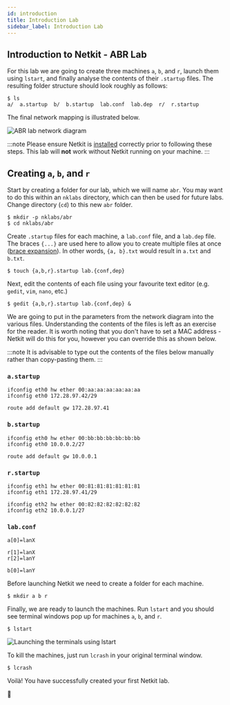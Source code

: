 ```yaml
---
id: introduction
title: Introduction Lab
sidebar_label: Introduction Lab
---
```


## Introduction to Netkit - ABR Lab

For this lab we are going to create three machines `a`, `b`, and `r`, launch them using `lstart`, and finally analyse the contents of their `.startup` files. The resulting folder structure should look roughly as follows:

```
$ ls
a/  a.startup  b/  b.startup  lab.conf  lab.dep  r/  r.startup
```

The final network mapping is illustrated below.

![ABR lab network diagram](https://user-images.githubusercontent.com/18099289/105396389-be33c880-5c17-11eb-9c7c-d88f300540ad.jpg)

:::note
Please ensure Netkit is [installed](../docs/) correctly prior to following these steps. This lab will **not** work without Netkit running on your machine.
:::

## Creating `a`, `b`, and `r`

Start by creating a folder for our lab, which we will name `abr`. You may want to do this within an `nklabs` directory, which can then be used for future labs. Change directory (`cd`) to this new `abr` folder.

```
$ mkdir -p nklabs/abr
$ cd nklabs/abr
```

Create `.startup` files for each machine, a `lab.conf` file, and a `lab.dep` file. The braces `{...}` are used here to allow you to create multiple files at once ([brace expansion](https://www.gnu.org/software/bash/manual/html_node/Brace-Expansion.html)). In other words, `{a, b}.txt` would result in `a.txt` and `b.txt`.

```
$ touch {a,b,r}.startup lab.{conf,dep}
```

Next, edit the contents of each file using your favourite text editor (e.g. `gedit`, `vim`, `nano`, etc.)

```
$ gedit {a,b,r}.startup lab.{conf,dep} &
```

We are going to put in the parameters from the network diagram into the various files. Understanding the contents of the files is left as an exercise for the reader. It is worth noting that you don't have to set a MAC address - Netkit will do this for you, however you can override this as shown below.

:::note
It is advisable to type out the contents of the files below manually rather than copy-pasting them.
:::

### `a.startup`

```
ifconfig eth0 hw ether 00:aa:aa:aa:aa:aa:aa
ifconfig eth0 172.28.97.42/29

route add default gw 172.28.97.41
```
### `b.startup`

```
ifconfig eth0 hw ether 00:bb:bb:bb:bb:bb:bb
ifconfig eth0 10.0.0.2/27

route add default gw 10.0.0.1
```

### `r.startup`

```
ifconfig eth1 hw ether 00:81:81:81:81:81:81
ifconfig eth1 172.28.97.41/29

ifconfig eth2 hw ether 00:82:82:82:82:82:82
ifconfig eth2 10.0.0.1/27
```

### `lab.conf`

```
a[0]=lanX

r[1]=lanX
r[2]=lanY

b[0]=lanY 
```

Before launching Netkit we need to create a folder for each machine.

```
$ mkdir a b r
```

Finally, we are ready to launch the machines. Run `lstart` and you should see terminal windows pop up for machines `a`, `b`, and `r`.

```
$ lstart
```

![Launching the terminals using lstart](https://user-images.githubusercontent.com/18099289/105393793-ae66b500-5c14-11eb-9c08-05d3d9d96093.png)

To kill the machines, just run `lcrash` in your original terminal window.

```
$ lcrash
```

Voilà! You have successfully created your first Netkit lab.

🐸
